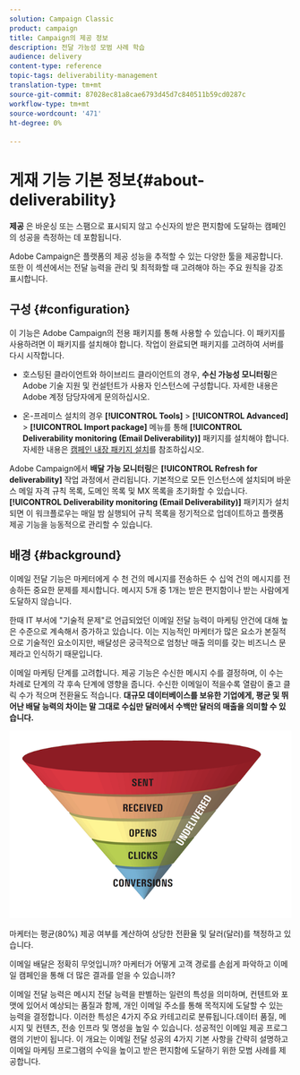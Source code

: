 ```yaml
---
solution: Campaign Classic
product: campaign
title: Campaign의 제공 정보
description: 전달 가능성 모범 사례 학습
audience: delivery
content-type: reference
topic-tags: deliverability-management
translation-type: tm+mt
source-git-commit: 87028ec81a8cae6793d45d7c840511b59cd0287c
workflow-type: tm+mt
source-wordcount: '471'
ht-degree: 0%

---
```



# 게재 기능 기본 정보{#about-deliverability}

**제공** 은 바운싱 또는 스팸으로 표시되지 않고 수신자의 받은 편지함에 도달하는 캠페인의 성공을 측정하는 데 포함됩니다.

Adobe Campaign은 플랫폼의 제공 성능을 추적할 수 있는 다양한 툴을 제공합니다. 또한 이 섹션에서는 전달 능력을 관리 및 최적화할 때 고려해야 하는 주요 원칙을 강조 표시합니다.

## 구성 {#configuration}

이 기능은 Adobe Campaign의 전용 패키지를 통해 사용할 수 있습니다. 이 패키지를 사용하려면 이 패키지를 설치해야 합니다. 작업이 완료되면 패키지를 고려하여 서버를 다시 시작합니다.
* 호스팅된 클라이언트와 하이브리드 클라이언트의 경우, **수신 가능성 모니터링**&#x200B;은 Adobe 기술 지원 및 컨설턴트가 사용자 인스턴스에 구성합니다. 자세한 내용은 Adobe 계정 담당자에게 문의하십시오.

* 온-프레미스 설치의 경우 **[!UICONTROL Tools]** > **[!UICONTROL Advanced]** > **[!UICONTROL Import package]** 메뉴를 통해 **[!UICONTROL Deliverability monitoring (Email Deliverability)]** 패키지를 설치해야 합니다. 자세한 내용은 [캠페인 내장 패키지 설치](../../installation/using/installing-campaign-standard-packages.md)를 참조하십시오.

Adobe Campaign에서 **배달 가능 모니터링**&#x200B;은 **[!UICONTROL Refresh for deliverability]** 작업 과정에서 관리됩니다. 기본적으로 모든 인스턴스에 설치되며 바운스 메일 자격 규칙 목록, 도메인 목록 및 MX 목록을 초기화할 수 있습니다. **[!UICONTROL Deliverability monitoring (Email Deliverability)]** 패키지가 설치되면 이 워크플로우는 매일 밤 실행되어 규칙 목록을 정기적으로 업데이트하고 플랫폼 제공 기능을 능동적으로 관리할 수 있습니다.

## 배경 {#background}

이메일 전달 기능은 마케터에게 수 천 건의 메시지를 전송하든 수 십억 건의 메시지를 전송하든 중요한 문제를 제시합니다. 메시지 5개 중 1개는 받은 편지함이나 받는 사람에게 도달하지 않습니다.

한때 IT 부서에 &quot;기술적 문제&quot;로 언급되었던 이메일 전달 능력이 마케팅 안건에 대해 높은 수준으로 계속해서 증가하고 있습니다. 이는 지능적인 마케터가 많은 요소가 본질적으로 기술적인 요소이지만, 배달성은 궁극적으로 엄청난 매출 의미를 갖는 비즈니스 문제라고 인식하기 때문입니다.

이메일 마케팅 단계를 고려합니다. 제공 기능은 수신한 메시지 수를 결정하며, 이 수는 차례로 단계의 각 후속 단계에 영향을 줍니다. 수신한 이메일이 적을수록 열람이 줄고 클릭 수가 적으며 전환율도 적습니다. **대규모 데이터베이스를 보유한 기업에게, 평균 및 뛰어난 배달 능력의 차이는 말 그대로 수십만 달러에서 수백만 달러의 매출을 의미할 수 있습니다.**

![](assets/deliverability_overview_1.png)

마케터는 평균(80%) 제공 여부를 계산하여 상당한 전환율 및 달러(달러)를 책정하고 있습니다.

이메일 배달은 정확히 무엇입니까? 마케터가 어떻게 고객 경로를 손쉽게 파악하고 이메일 캠페인을 통해 더 많은 결과를 얻을 수 있습니까?

이메일 전달 능력은 메시지 전달 능력을 판별하는 일련의 특성을 의미하며, 컨텐트와 포맷에 있어서 예상되는 품질과 함께, 개인 이메일 주소를 통해 목적지에 도달할 수 있는 능력을 결정합니다. 이러한 특성은 4가지 주요 카테고리로 분류됩니다.데이터 품질, 메시지 및 컨텐츠, 전송 인프라 및 명성을 높일 수 있습니다. 성공적인 이메일 제공 프로그램의 기반이 됩니다. 이 개요는 이메일 전달 성공의 4가지 기본 사항을 간략히 설명하고 이메일 마케팅 프로그램의 수익을 높이고 받은 편지함에 도달하기 위한 모범 사례를 제공합니다.

<!--![](assets/deliverability_overview_2.png)-->
